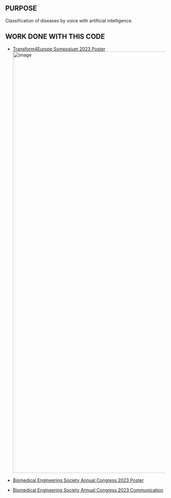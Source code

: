 
## PURPOSE
Classification of diseases by voice with artificial intelligence.

## WORK DONE WITH THIS CODE

- [Transform4Europe Symposium 2023 Poster](https://github.com/yoliyu/diseases-detection-by-voice/blob/master/Poster-Transform4EuropeSymposium2023.pdf)
  <img width="1327" alt="image" src="https://github.com/user-attachments/assets/258fd439-527f-42fc-8fd6-ba2362ddcab4" />

- [Biomedical Engineering Society Annual Congress 2023 Poster](https://github.com/yoliyu/diseases-detection-by-voice/blob/master/Poster-BiomedicalEngineeringSocietyAnnualCongress2023.pdf)
- [Biomedical Engineering Society Annual Congress 2023 Communication](https://github.com/yoliyu/diseases-detection-by-voice/blob/master/Communication-BiomedicalEngineeringSocietyAnnualCongress2023.pdf)


